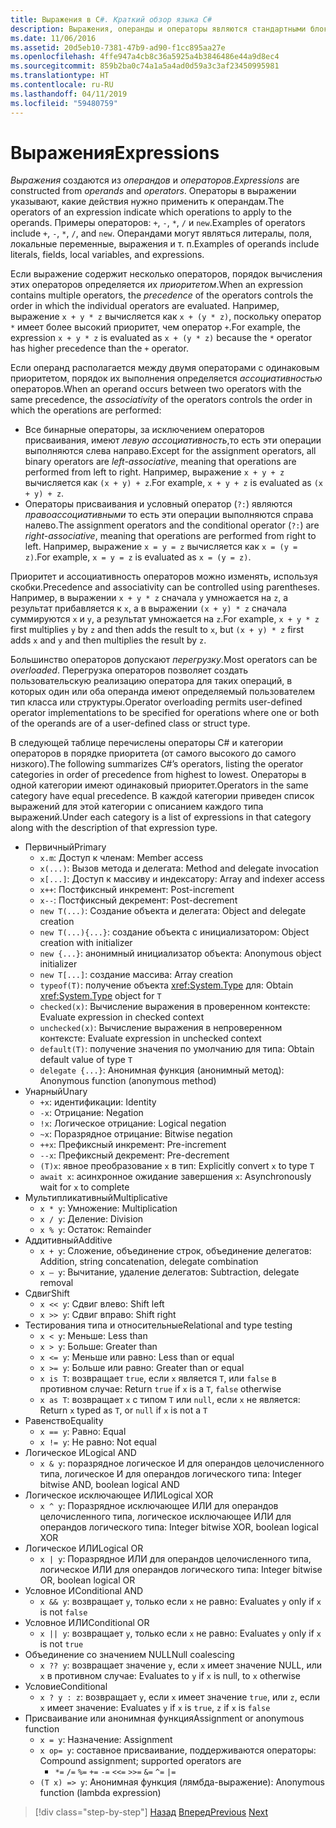 ```yaml
---
title: Выражения в C#. Краткий обзор языка C#
description: Выражения, операнды и операторы являются стандартными блоками языка C#
ms.date: 11/06/2016
ms.assetid: 20d5eb10-7381-47b9-ad90-f1cc895aa27e
ms.openlocfilehash: 4ffe947a4cb8c36a5925a4b3846486e44a9d8ec4
ms.sourcegitcommit: 859b2ba0c74a1a5a4ad0d59a3c3af23450995981
ms.translationtype: HT
ms.contentlocale: ru-RU
ms.lasthandoff: 04/11/2019
ms.locfileid: "59480759"
---
```

# <a name="expressions"></a><span data-ttu-id="7c569-103">Выражения</span><span class="sxs-lookup"><span data-stu-id="7c569-103">Expressions</span></span>

<span data-ttu-id="7c569-104">*Выражения* создаются из *операндов* и *операторов*.</span><span class="sxs-lookup"><span data-stu-id="7c569-104">*Expressions* are constructed from *operands* and *operators*.</span></span> <span data-ttu-id="7c569-105">Операторы в выражении указывают, какие действия нужно применить к операндам.</span><span class="sxs-lookup"><span data-stu-id="7c569-105">The operators of an expression indicate which operations to apply to the operands.</span></span> <span data-ttu-id="7c569-106">Примеры операторов: `+`, `-`, `*`, `/` и `new`.</span><span class="sxs-lookup"><span data-stu-id="7c569-106">Examples of operators include `+`, `-`, `*`, `/`, and `new`.</span></span> <span data-ttu-id="7c569-107">Операндами могут являться литералы, поля, локальные переменные, выражения и т. п.</span><span class="sxs-lookup"><span data-stu-id="7c569-107">Examples of operands include literals, fields, local variables, and expressions.</span></span>

<span data-ttu-id="7c569-108">Если выражение содержит несколько операторов, порядок вычисления этих операторов определяется их *приоритетом*.</span><span class="sxs-lookup"><span data-stu-id="7c569-108">When an expression contains multiple operators, the *precedence* of the operators controls the order in which the individual operators are evaluated.</span></span> <span data-ttu-id="7c569-109">Например, выражение `x + y * z` вычисляется как `x + (y * z)`, поскольку оператор `*` имеет более высокий приоритет, чем оператор `+`.</span><span class="sxs-lookup"><span data-stu-id="7c569-109">For example, the expression `x + y * z` is evaluated as `x + (y * z)` because the `*` operator has higher precedence than the `+` operator.</span></span>

<span data-ttu-id="7c569-110">Если операнд располагается между двумя операторами с одинаковым приоритетом, порядок их выполнения определяется *ассоциативностью* операторов.</span><span class="sxs-lookup"><span data-stu-id="7c569-110">When an operand occurs between two operators with the same precedence, the *associativity* of the operators controls the order in which the operations are performed:</span></span>

* <span data-ttu-id="7c569-111">Все бинарные операторы, за исключением операторов присваивания, имеют *левую ассоциативность*,то есть эти операции выполняются слева направо.</span><span class="sxs-lookup"><span data-stu-id="7c569-111">Except for the assignment operators, all binary operators are *left-associative*, meaning that operations are performed from left to right.</span></span> <span data-ttu-id="7c569-112">Например, выражение `x + y + z` вычисляется как `(x + y) + z`.</span><span class="sxs-lookup"><span data-stu-id="7c569-112">For example, `x + y + z` is evaluated as `(x + y) + z`.</span></span>
* <span data-ttu-id="7c569-113">Операторы присваивания и условный оператор (`?:`) являются *правоассоциативными* то есть эти операции выполняются справа налево.</span><span class="sxs-lookup"><span data-stu-id="7c569-113">The assignment operators and the conditional operator (`?:`) are *right-associative*, meaning that operations are performed from right to left.</span></span> <span data-ttu-id="7c569-114">Например, выражение `x = y = z` вычисляется как `x = (y = z)`.</span><span class="sxs-lookup"><span data-stu-id="7c569-114">For example, `x = y = z` is evaluated as `x = (y = z)`.</span></span>

<span data-ttu-id="7c569-115">Приоритет и ассоциативность операторов можно изменять, используя скобки.</span><span class="sxs-lookup"><span data-stu-id="7c569-115">Precedence and associativity can be controlled using parentheses.</span></span> <span data-ttu-id="7c569-116">Например, в выражении `x + y * z` сначала `y` умножается на `z`, а результат прибавляется к `x`, а в выражении `(x + y) * z` сначала суммируются `x` и `y`, а результат умножается на `z`.</span><span class="sxs-lookup"><span data-stu-id="7c569-116">For example, `x + y * z` first multiplies `y` by `z` and then adds the result to `x`, but `(x + y) * z` first adds `x` and `y` and then multiplies the result by `z`.</span></span>

<span data-ttu-id="7c569-117">Большинство операторов допускают *перегрузку*.</span><span class="sxs-lookup"><span data-stu-id="7c569-117">Most operators can be *overloaded*.</span></span> <span data-ttu-id="7c569-118">Перегрузка операторов позволяет создать пользовательскую реализацию оператора для таких операций, в которых один или оба операнда имеют определяемый пользователем тип класса или структуры.</span><span class="sxs-lookup"><span data-stu-id="7c569-118">Operator overloading permits user-defined operator implementations to be specified for operations where one or both of the operands are of a user-defined class or struct type.</span></span>

<span data-ttu-id="7c569-119">В следующей таблице перечислены операторы C# и категории операторов в порядке приоритета (от самого высокого до самого низкого).</span><span class="sxs-lookup"><span data-stu-id="7c569-119">The following summarizes C#’s operators, listing the operator categories in order of precedence from highest to lowest.</span></span> <span data-ttu-id="7c569-120">Операторы в одной категории имеют одинаковый приоритет.</span><span class="sxs-lookup"><span data-stu-id="7c569-120">Operators in the same category have equal precedence.</span></span> <span data-ttu-id="7c569-121">В каждой категории приведен список выражений для этой категории с описанием каждого типа выражений.</span><span class="sxs-lookup"><span data-stu-id="7c569-121">Under each category is a list of expressions in that category along with the description of that expression type.</span></span>

* <span data-ttu-id="7c569-122">Первичный</span><span class="sxs-lookup"><span data-stu-id="7c569-122">Primary</span></span>
  - `x.m`<span data-ttu-id="7c569-123">: Доступ к членам</span><span class="sxs-lookup"><span data-stu-id="7c569-123">: Member access</span></span>
  - `x(...)`<span data-ttu-id="7c569-124">: Вызов метода и делегата</span><span class="sxs-lookup"><span data-stu-id="7c569-124">: Method and delegate invocation</span></span>
  - `x[...]`<span data-ttu-id="7c569-125">: Доступ к массиву и индексатору</span><span class="sxs-lookup"><span data-stu-id="7c569-125">: Array and indexer access</span></span>
  - `x++`<span data-ttu-id="7c569-126">: Постфиксный инкремент</span><span class="sxs-lookup"><span data-stu-id="7c569-126">: Post-increment</span></span>
  - `x--`<span data-ttu-id="7c569-127">: Постфиксный декремент</span><span class="sxs-lookup"><span data-stu-id="7c569-127">: Post-decrement</span></span>
  - `new T(...)`<span data-ttu-id="7c569-128">: Создание объекта и делегата</span><span class="sxs-lookup"><span data-stu-id="7c569-128">: Object and delegate creation</span></span>
  - `new T(...){...}`<span data-ttu-id="7c569-129">: создание объекта с инициализатором</span><span class="sxs-lookup"><span data-stu-id="7c569-129">: Object creation with initializer</span></span>
  - `new {...}`<span data-ttu-id="7c569-130">:  анонимный инициализатор объекта</span><span class="sxs-lookup"><span data-stu-id="7c569-130">:  Anonymous object initializer</span></span>
  - `new T[...]`<span data-ttu-id="7c569-131">: создание массива</span><span class="sxs-lookup"><span data-stu-id="7c569-131">: Array creation</span></span>
  - `typeof(T)`<span data-ttu-id="7c569-132">: получение объекта <xref:System.Type> для</span><span class="sxs-lookup"><span data-stu-id="7c569-132">: Obtain <xref:System.Type> object for</span></span> `T`
  - `checked(x)`<span data-ttu-id="7c569-133">: Вычисление выражения в проверенном контексте</span><span class="sxs-lookup"><span data-stu-id="7c569-133">: Evaluate expression in checked context</span></span>
  - `unchecked(x)`<span data-ttu-id="7c569-134">: Вычисление выражения в непроверенном контексте</span><span class="sxs-lookup"><span data-stu-id="7c569-134">: Evaluate expression in unchecked context</span></span>
  - `default(T)`<span data-ttu-id="7c569-135">: получение значения по умолчанию для типа</span><span class="sxs-lookup"><span data-stu-id="7c569-135">: Obtain default value of type</span></span> `T`
  - `delegate {...}`<span data-ttu-id="7c569-136">: Анонимная функция (анонимный метод)</span><span class="sxs-lookup"><span data-stu-id="7c569-136">: Anonymous function (anonymous method)</span></span>
* <span data-ttu-id="7c569-137">Унарный</span><span class="sxs-lookup"><span data-stu-id="7c569-137">Unary</span></span>
  - `+x`<span data-ttu-id="7c569-138">: идентификации</span><span class="sxs-lookup"><span data-stu-id="7c569-138">: Identity</span></span>
  - `-x`<span data-ttu-id="7c569-139">: Отрицание</span><span class="sxs-lookup"><span data-stu-id="7c569-139">: Negation</span></span>
  - `!x`<span data-ttu-id="7c569-140">: Логическое отрицание</span><span class="sxs-lookup"><span data-stu-id="7c569-140">: Logical negation</span></span>
  - `~x`<span data-ttu-id="7c569-141">: Поразрядное отрицание</span><span class="sxs-lookup"><span data-stu-id="7c569-141">: Bitwise negation</span></span>
  - `++x`<span data-ttu-id="7c569-142">: Префиксный инкремент</span><span class="sxs-lookup"><span data-stu-id="7c569-142">: Pre-increment</span></span>
  - `--x`<span data-ttu-id="7c569-143">: Префиксный декремент</span><span class="sxs-lookup"><span data-stu-id="7c569-143">: Pre-decrement</span></span>
  - `(T)x`<span data-ttu-id="7c569-144">: явное преобразование `x` в тип</span><span class="sxs-lookup"><span data-stu-id="7c569-144">: Explicitly convert `x` to type</span></span> `T`
  - `await x`<span data-ttu-id="7c569-145">: асинхронное ожидание завершения `x`</span><span class="sxs-lookup"><span data-stu-id="7c569-145">: Asynchronously wait for `x` to complete</span></span>
* <span data-ttu-id="7c569-146">Мультипликативный</span><span class="sxs-lookup"><span data-stu-id="7c569-146">Multiplicative</span></span>
  - `x * y`<span data-ttu-id="7c569-147">: Умножение</span><span class="sxs-lookup"><span data-stu-id="7c569-147">: Multiplication</span></span>
  - `x / y`<span data-ttu-id="7c569-148">: Деление</span><span class="sxs-lookup"><span data-stu-id="7c569-148">: Division</span></span>
  - `x % y`<span data-ttu-id="7c569-149">: Остаток</span><span class="sxs-lookup"><span data-stu-id="7c569-149">: Remainder</span></span>
* <span data-ttu-id="7c569-150">Аддитивный</span><span class="sxs-lookup"><span data-stu-id="7c569-150">Additive</span></span>
  - `x + y`<span data-ttu-id="7c569-151">: Сложение, объединение строк, объединение делегатов</span><span class="sxs-lookup"><span data-stu-id="7c569-151">: Addition, string concatenation, delegate combination</span></span>
  - `x – y`<span data-ttu-id="7c569-152">: Вычитание, удаление делегатов</span><span class="sxs-lookup"><span data-stu-id="7c569-152">: Subtraction, delegate removal</span></span>
* <span data-ttu-id="7c569-153">Сдвиг</span><span class="sxs-lookup"><span data-stu-id="7c569-153">Shift</span></span>
  - `x << y`<span data-ttu-id="7c569-154">: Сдвиг влево</span><span class="sxs-lookup"><span data-stu-id="7c569-154">: Shift left</span></span>
  - `x >> y`<span data-ttu-id="7c569-155">: Сдвиг вправо</span><span class="sxs-lookup"><span data-stu-id="7c569-155">: Shift right</span></span>
* <span data-ttu-id="7c569-156">Тестирования типа и относительные</span><span class="sxs-lookup"><span data-stu-id="7c569-156">Relational and type testing</span></span>
  - `x < y`<span data-ttu-id="7c569-157">: Меньше</span><span class="sxs-lookup"><span data-stu-id="7c569-157">: Less than</span></span>
  - `x > y`<span data-ttu-id="7c569-158">: Больше</span><span class="sxs-lookup"><span data-stu-id="7c569-158">: Greater than</span></span>
  - `x <= y`<span data-ttu-id="7c569-159">: Меньше или равно</span><span class="sxs-lookup"><span data-stu-id="7c569-159">: Less than or equal</span></span>
  - `x >= y`<span data-ttu-id="7c569-160">: Больше или равно</span><span class="sxs-lookup"><span data-stu-id="7c569-160">: Greater than or equal</span></span>
  - `x is T`<span data-ttu-id="7c569-161">: возвращает `true`, если `x` является `T`, или `false` в противном случае</span><span class="sxs-lookup"><span data-stu-id="7c569-161">: Return `true` if `x` is a `T`, `false` otherwise</span></span>
  - `x as T`<span data-ttu-id="7c569-162">: возвращает `x` с типом `T` или `null`, если `x` не является</span><span class="sxs-lookup"><span data-stu-id="7c569-162">: Return `x` typed as `T`, or `null` if `x` is not a</span></span> `T`
* <span data-ttu-id="7c569-163">Равенство</span><span class="sxs-lookup"><span data-stu-id="7c569-163">Equality</span></span>
  - `x == y`<span data-ttu-id="7c569-164">: Равно</span><span class="sxs-lookup"><span data-stu-id="7c569-164">: Equal</span></span>
  - `x != y`<span data-ttu-id="7c569-165">: Не равно</span><span class="sxs-lookup"><span data-stu-id="7c569-165">: Not equal</span></span>
* <span data-ttu-id="7c569-166">Логическое И</span><span class="sxs-lookup"><span data-stu-id="7c569-166">Logical AND</span></span>
  - `x & y`<span data-ttu-id="7c569-167">: поразрядное логическое И для операндов целочисленного типа, логическое И для операндов логического типа</span><span class="sxs-lookup"><span data-stu-id="7c569-167">: Integer bitwise AND, boolean logical AND</span></span>
* <span data-ttu-id="7c569-168">Логическое исключающее ИЛИ</span><span class="sxs-lookup"><span data-stu-id="7c569-168">Logical XOR</span></span>
  - `x ^ y`<span data-ttu-id="7c569-169">: Поразрядное исключающее ИЛИ для операндов целочисленного типа, логическое исключающее ИЛИ для операндов логического типа</span><span class="sxs-lookup"><span data-stu-id="7c569-169">: Integer bitwise XOR, boolean logical XOR</span></span>
* <span data-ttu-id="7c569-170">Логическое ИЛИ</span><span class="sxs-lookup"><span data-stu-id="7c569-170">Logical OR</span></span>
  - `x | y`<span data-ttu-id="7c569-171">: Поразрядное ИЛИ для операндов целочисленного типа, логическое ИЛИ для операндов логического типа</span><span class="sxs-lookup"><span data-stu-id="7c569-171">: Integer bitwise OR, boolean logical OR</span></span>
* <span data-ttu-id="7c569-172">Условное И</span><span class="sxs-lookup"><span data-stu-id="7c569-172">Conditional AND</span></span>
  - `x && y`<span data-ttu-id="7c569-173">: возвращает `y`, только если `x` не равно</span><span class="sxs-lookup"><span data-stu-id="7c569-173">: Evaluates `y` only if `x` is not</span></span> `false`
* <span data-ttu-id="7c569-174">Условное ИЛИ</span><span class="sxs-lookup"><span data-stu-id="7c569-174">Conditional OR</span></span>
  - `x || y`<span data-ttu-id="7c569-175">: возвращает `y`, только если `x` не равно</span><span class="sxs-lookup"><span data-stu-id="7c569-175">: Evaluates `y` only if `x` is not</span></span> `true`
* <span data-ttu-id="7c569-176">Объединение со значением NULL</span><span class="sxs-lookup"><span data-stu-id="7c569-176">Null coalescing</span></span>
  - `x ?? y`<span data-ttu-id="7c569-177">: возвращает значение `y`, если `x` имеет значение NULL, или `x` в противном случае</span><span class="sxs-lookup"><span data-stu-id="7c569-177">: Evaluates to `y` if `x` is null, to `x` otherwise</span></span>
* <span data-ttu-id="7c569-178">Условие</span><span class="sxs-lookup"><span data-stu-id="7c569-178">Conditional</span></span>
  - `x ? y : z`<span data-ttu-id="7c569-179">: возвращает `y`, если `x` имеет значение `true`, или `z`, если `x` имеет значение</span><span class="sxs-lookup"><span data-stu-id="7c569-179">: Evaluates `y` if `x` is `true`, `z` if `x` is</span></span> `false`
* <span data-ttu-id="7c569-180">Присваивание или анонимная функция</span><span class="sxs-lookup"><span data-stu-id="7c569-180">Assignment or anonymous function</span></span>
  - `x = y`<span data-ttu-id="7c569-181">: Назначение</span><span class="sxs-lookup"><span data-stu-id="7c569-181">: Assignment</span></span>
  - `x op= y`<span data-ttu-id="7c569-182">: составное присваивание, поддерживаются операторы</span><span class="sxs-lookup"><span data-stu-id="7c569-182">: Compound assignment; supported operators are</span></span>
    - `*=`   `/=`   `%=`   `+=`   `-=`   `<<=`   `>>=`   `&=`  `^=`  `|=`
  - `(T x) => y`<span data-ttu-id="7c569-183">: Анонимная функция (лямбда-выражение)</span><span class="sxs-lookup"><span data-stu-id="7c569-183">: Anonymous function (lambda expression)</span></span>

> [!div class="step-by-step"]
> <span data-ttu-id="7c569-184">[Назад](types-and-variables.md)
> [Вперед](statements.md)</span><span class="sxs-lookup"><span data-stu-id="7c569-184">[Previous](types-and-variables.md)
[Next](statements.md)</span></span>
